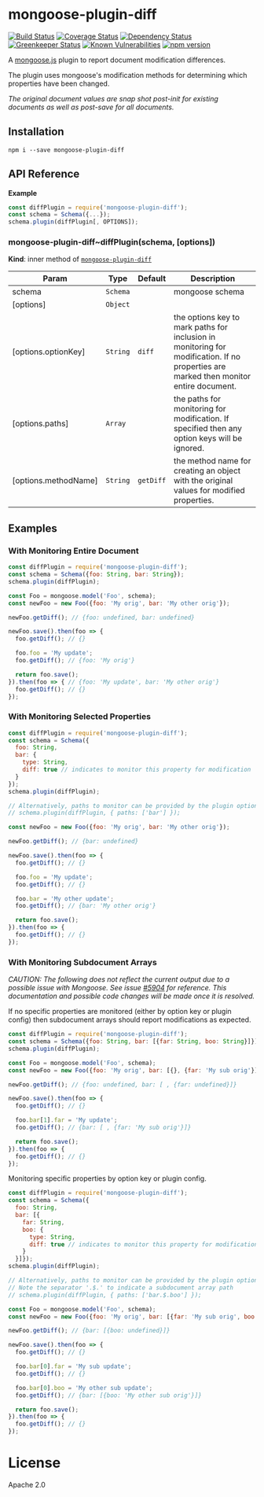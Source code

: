 mongoose-plugin-diff
====================

[![Build Status](https://travis-ci.org/CentralPing/mongoose-plugin-diff.svg?branch=master)](https://travis-ci.org/CentralPing/mongoose-plugin-diff)
[![Coverage Status](https://coveralls.io/repos/github/CentralPing/mongoose-plugin-diff/badge.svg)](https://coveralls.io/github/CentralPing/mongoose-plugin-diff)
[![Dependency Status](https://david-dm.org/CentralPing/mongoose-plugin-diff.svg)](https://david-dm.org/CentralPing/mongoose-plugin-diff)
[![Greenkeeper Status](https://badges.greenkeeper.io/CentralPing/mongoose-plugin-diff.svg)](https://greenkeeper.io/)
[![Known Vulnerabilities](https://snyk.io/test/github/centralping/mongoose-plugin-diff/badge.svg)](https://snyk.io/test/github/centralping/mongoose-plugin-diff)
[![npm version](https://img.shields.io/npm/v/mongoose-plugin-diff.svg)](https://www.npmjs.com/package/mongoose-plugin-diff)

A [mongoose.js](https://github.com/Automattic/mongoose/) plugin to report document modification differences.

The plugin uses mongoose's modification methods for determining which properties have been changed.

*The original document values are snap shot post-init for existing documents as well as post-save for all documents.*

## Installation

`npm i --save mongoose-plugin-diff`

## API Reference
**Example**  
```js
const diffPlugin = require('mongoose-plugin-diff');
const schema = Schema({...});
schema.plugin(diffPlugin[, OPTIONS]);
```
<a name="module_mongoose-plugin-diff..diffPlugin"></a>

### mongoose-plugin-diff~diffPlugin(schema, [options])
**Kind**: inner method of [<code>mongoose-plugin-diff</code>](#module_mongoose-plugin-diff)  

| Param | Type | Default | Description |
| --- | --- | --- | --- |
| schema | <code>Schema</code> |  | mongoose schema |
| [options] | <code>Object</code> |  |  |
| [options.optionKey] | <code>String</code> | <code>diff</code> | the options key to mark paths for inclusion in monitoring for modification. If no properties are marked then monitor entire document. |
| [options.paths] | <code>Array</code> |  | the paths for monitoring for modification. If specified then any option keys will be ignored. |
| [options.methodName] | <code>String</code> | <code>getDiff</code> | the method name for creating an object with the original values for modified properties. |


## Examples

### With Monitoring Entire Document
```js
const diffPlugin = require('mongoose-plugin-diff');
const schema = Schema({foo: String, bar: String});
schema.plugin(diffPlugin);

const Foo = mongoose.model('Foo', schema);
const newFoo = new Foo({foo: 'My orig', bar: 'My other orig'});

newFoo.getDiff(); // {foo: undefined, bar: undefined}

newFoo.save().then(foo => {
  foo.getDiff(); // {}

  foo.foo = 'My update';
  foo.getDiff(); // {foo: 'My orig'}

  return foo.save();
}).then(foo => { // {foo: 'My update', bar: 'My other orig'}
  foo.getDiff(); // {}
});
```

### With Monitoring Selected Properties
```js
const diffPlugin = require('mongoose-plugin-diff');
const schema = Schema({
  foo: String,
  bar: {
    type: String,
    diff: true // indicates to monitor this property for modification
  }
});
schema.plugin(diffPlugin);

// Alternatively, paths to monitor can be provided by the plugin options
// schema.plugin(diffPlugin, { paths: ['bar'] });

const newFoo = new Foo({foo: 'My orig', bar: 'My other orig'});

newFoo.getDiff(); // {bar: undefined}

newFoo.save().then(foo => {
  foo.getDiff(); // {}

  foo.foo = 'My update';
  foo.getDiff(); // {}

  foo.bar = 'My other update';
  foo.getDiff(); // {bar: 'My other orig'}

  return foo.save();
}).then(foo => {
  foo.getDiff(); // {}
});
```

### With Monitoring Subdocument Arrays
_CAUTION: The following does not reflect the current output due to a possible issue with Mongoose. See issue [#5904](https://github.com/Automattic/mongoose/issues/5904) for reference. This documentation and possible code changes will be made once it is resolved._

If no specific properties are monitored (either by option key or plugin config) then subdocument arrays should report modifications as expected.
```js
const diffPlugin = require('mongoose-plugin-diff');
const schema = Schema({foo: String, bar: [{far: String, boo: String}]});
schema.plugin(diffPlugin);

const Foo = mongoose.model('Foo', schema);
const newFoo = new Foo({foo: 'My orig', bar: [{}, {far: 'My sub orig'}]});

newFoo.getDiff(); // {foo: undefined, bar: [ , {far: undefined}]}

newFoo.save().then(foo => {
  foo.getDiff(); // {}

  foo.bar[1].far = 'My update';
  foo.getDiff(); // {bar: [ , {far: 'My sub orig'}]}

  return foo.save();
}).then(foo => {
  foo.getDiff(); // {}
});
```

Monitoring specific properties by option key or plugin config.
```js
const diffPlugin = require('mongoose-plugin-diff');
const schema = Schema({
  foo: String,
  bar: [{
    far: String,
    boo: {
      type: String,
      diff: true // indicates to monitor this property for modification
    }
  }]});
schema.plugin(diffPlugin);

// Alternatively, paths to monitor can be provided by the plugin options.
// Note the separator '.$.' to indicate a subdocument array path
// schema.plugin(diffPlugin, { paths: ['bar.$.boo'] });

const Foo = mongoose.model('Foo', schema);
const newFoo = new Foo({foo: 'My orig', bar: [{far: 'My sub orig', boo: 'My other sub orig'}]});

newFoo.getDiff(); // {bar: [{boo: undefined}]}

newFoo.save().then(foo => {
  foo.getDiff(); // {}

  foo.bar[0].far = 'My sub update';
  foo.getDiff(); // {}

  foo.bar[0].boo = 'My other sub update';
  foo.getDiff(); // {bar: [{boo: 'My other sub orig'}]}

  return foo.save();
}).then(foo => {
  foo.getDiff(); // {}
});
```
# License

Apache 2.0
